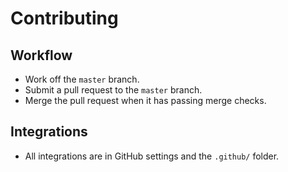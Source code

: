 # Contributing

## Workflow

- Work off the `master` branch.
- Submit a pull request to the `master` branch.
- Merge the pull request when it has passing merge checks.

## Integrations

- All integrations are in GitHub settings and the `.github/` folder.
